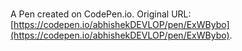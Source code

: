 # 

A Pen created on CodePen.io. Original URL: [https://codepen.io/abhishekDEVLOP/pen/ExWBybo](https://codepen.io/abhishekDEVLOP/pen/ExWBybo).


